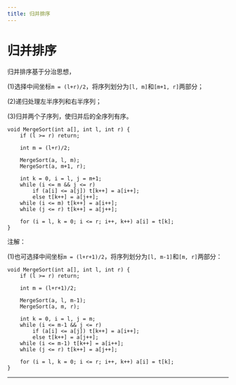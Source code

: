 ```yaml
---
title: 归并排序
---
```


# 归并排序

<script type="text/javascript" src="/include/head.js"></script>

归并排序基于分治思想，

(1)选择中间坐标`m = (l+r)/2`，将序列划分为`[l, m]`和`[m+1, r]`两部分；

(2)递归处理左半序列和右半序列；

(3)归并两个子序列，使归并后的全序列有序。

```
void MergeSort(int a[], int l, int r) {
    if (l >= r) return;

    int m = (l+r)/2;

    MergeSort(a, l, m);
    MergeSort(a, m+1, r);

    int k = 0, i = l, j = m+1;
    while (i <= m && j <= r)
        if (a[i] <= a[j]) t[k++] = a[i++];
        else t[k++] = a[j++];
    while (i <= m) t[k++] = a[i++];
    while (j <= r) t[k++] = a[j++];

    for (i = l, k = 0; i <= r; i++, k++) a[i] = t[k];
}
```

注解：

(1)也可选择中间坐标`m = (l+r+1)/2`，将序列划分为`[l, m-1]`和`[m, r]`两部分：

```
void MergeSort(int a[], int l, int r) {
    if (l >= r) return;

    int m = (l+r+1)/2;

    MergeSort(a, l, m-1);
    MergeSort(a, m, r);

    int k = 0, i = l, j = m;
    while (i <= m-1 && j <= r)
        if (a[i] <= a[j]) t[k++] = a[i++];
        else t[k++] = a[j++];
    while (i <= m-1) t[k++] = a[i++];
    while (j <= r) t[k++] = a[j++];

    for (i = l, k = 0; i <= r; i++, k++) a[i] = t[k];
}
```

---

<script type="text/javascript" src="/include/tail.js"></script>
